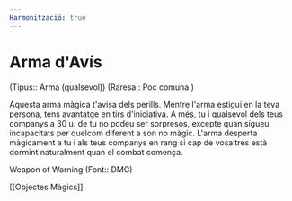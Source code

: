 ```yaml
---
Harmonització: true
---
```

# Arma d'Avís

(Tipus:: Arma (qualsevol)) (Raresa:: Poc comuna )

Aquesta arma màgica t'avisa dels perills. Mentre l'arma estigui en la teva persona, tens avantatge en tirs d'iniciativa. A més, tu i qualsevol dels teus companys a 30 u. de tu no podeu ser sorpresos, excepte quan sigueu incapacitats per quelcom diferent a son no màgic. L'arma desperta màgicament a tu i als teus companys en rang si cap de vosaltres està dormint naturalment quan el combat comença.

Weapon of Warning (Font:: DMG)

[[Objectes Màgics]]